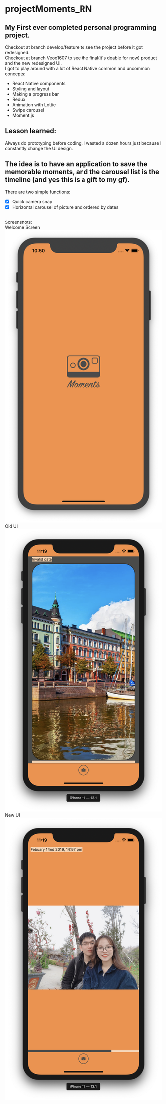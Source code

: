 # projectMoments_RN
## My First ever completed personal programming project. 
Checkout at branch develop/feature to see the project before it got redesigned. 
<br />
Checkout at branch Veoo1607 to see the final(it's doable for now) product and the new redesigned UI. 
<br />
I got to play around with a lot of React Native common and uncommon concepts:
- React Native components
- Styling and layout 
- Making a progress bar
- Redux 
- Animation with Lottie 
- Swipe carousel 
- Moment.js
## Lesson learned:
Always do prototyping before coding, I wasted a dozen hours just because I constantly change the UI design. 
## The idea is to have an application to save the memorable moments, and the carousel list is the timeline (and yes this is a gift to my gf).
There are two simple functions:
- [X] Quick camera snap 
- [X] Horizontal carousel of picture and ordered by dates
<br />
Screenshots:
<br />
Welcome Screen
<img src="Images/Welcome.png">
Old UI 
<img src="Images/Before.19.07.png">
New UI
<img src="Images/After.png">
